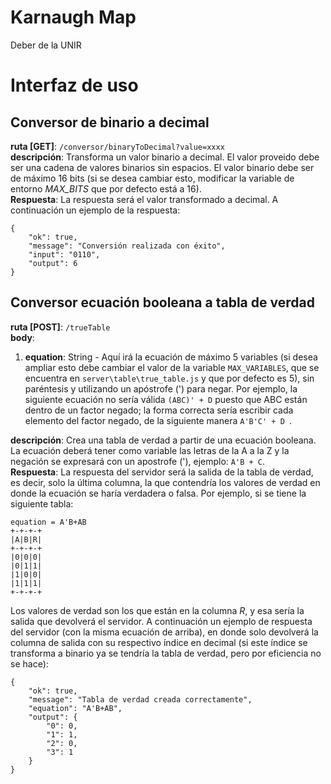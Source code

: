 # Karnaugh Map  
Deber de la UNIR

# Interfaz de uso  
## Conversor de binario a decimal  
**ruta [GET]**: ```/conversor/binaryToDecimal?value=xxxx```  
**descripción**: Transforma un valor binario a decimal. El valor proveido debe ser una cadena de valores binarios sin espacios. El valor binario debe ser de máximo 16 bits (si se desea cambiar esto, modificar la variable de entorno *MAX_BITS* que por defecto está a 16).  
**Respuesta**: La respuesta será el valor transformado a decimal. A continuación un ejemplo de la respuesta:  
```
{
    "ok": true,
    "message": "Conversión realizada con éxito",
    "input": "0110",
    "output": 6
}
```

## Conversor ecuación booleana a tabla de verdad
**ruta [POST]**: ```/trueTable```  
**body**: 
1. **equation**: String - Aquí irá la ecuación de máximo 5 variables (si desea ampliar esto debe cambiar el valor de la variable ```MAX_VARIABLES```, que se encuentra en ```server\table\true_table.js``` y que por defecto es 5), sin paréntesis y utilizando un apóstrofe (') para negar. Por ejemplo, la siguiente ecuación no sería válida ```(ABC)' + D``` puesto que ABC están dentro de un factor negado; la forma correcta sería escribir cada elemento del factor negado, de la siguiente manera ```A'B'C' + D ```.

**descripción**: Crea una tabla de verdad a partir de una ecuación booleana. La ecuación deberá tener como variable las letras de la A a la Z y la negación se expresará con un apostrofe ('), ejemplo: ```A'B + C```.  
**Respuesta**: La respuesta del servidor será la salida de la tabla de verdad, es decir, solo la última columna, la que contendría los valores de verdad en donde la ecuación se haría verdadera o falsa. Por ejemplo, si se tiene la siguiente tabla:  
```  
equation = A'B+AB  
+-+-+-+  
|A|B|R|    
+-+-+-+  
|0|0|0|  
|0|1|1|  
|1|0|0|  
|1|1|1|  
+-+-+-+  
```  
Los valores de verdad son los que están en la columna *R*, y esa sería la salida que devolverá el servidor. A continuación un ejemplo de respuesta del servidor (con la misma ecuación de arriba), en donde solo devolverá la columna de salida con su respectivo índice en decimal (si este índice se transforma a binario ya se tendría la tabla de verdad, pero por eficiencia no se hace):  
```
{
    "ok": true,
    "message": "Tabla de verdad creada correctamente",
    "equation": "A'B+AB",
    "output": {
        "0": 0,
        "1": 1,
        "2": 0,
        "3": 1
    }
}
```